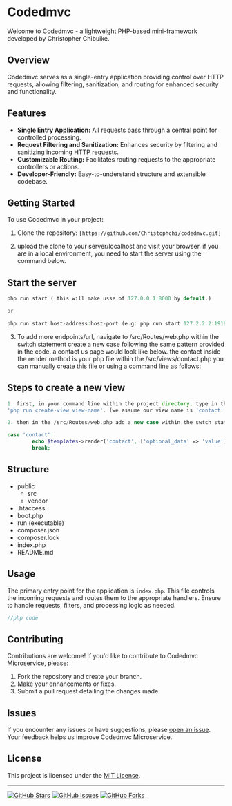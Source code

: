 # Codedmvc

Welcome to Codedmvc - a lightweight PHP-based mini-framework developed by Christopher Chibuike.

## Overview

Codedmvc serves as a single-entry application providing control over HTTP requests, allowing filtering, sanitization, and routing for enhanced security and functionality.

## Features

- **Single Entry Application:** All requests pass through a central point for controlled processing.
- **Request Filtering and Sanitization:** Enhances security by filtering and sanitizing incoming HTTP requests.
- **Customizable Routing:** Facilitates routing requests to the appropriate controllers or actions.
- **Developer-Friendly:** Easy-to-understand structure and extensible codebase.

## Getting Started

To use Codedmvc in your project:

1. Clone the repository: `[https://github.com/Christophchi/codedmvc.git]`

2. upload the clone to your server/localhost and visit your browser. if you
are in a local environment, you need to start the server using the command below.

## Start the server

```php
php run start ( this will make usse of 127.0.0.1:8000 by default.)

or

php run start host-address:host-port (e.g: php run start 127.2.2.2:1919)
```

3. To add more endpoints/url, navigate to /src/Routes/web.php within the switch statement create a new case following the same pattern provided in the code. a contact us page would look like below. the contact inside the render method is your php file within the /src/views/contact.php you can manually create this file or using a command line as follows: 

## Steps to create a new view

```php
1. first, in your command line within the project directory, type in this command.
'php run create-view view-name'. (we assume our view name is 'contact' in this tutorial.)

2. then in the /src/Routes/web.php add a new case within the swtch statement using the creatd view name in the format below. the view name is the first argument our render method takes so that is why i passed the contact first. then the second paremeter is the array of data needed within your view. This is completely optional but you may need it with time. to access the data in your contact view fie, you can simply echo it like this <?= $optional_data  ?> this will automatically output (value)

case 'contact':
        echo $templates->render('contact', ['optional_data' => 'value']);
        break;
```

## Structure
- public
  - src
  - vendor
- .htaccess
- boot.php
- run (executable)
- composer.json
- composer.lock
- index.php
- README.md



## Usage

The primary entry point for the application is `index.php`. This file controls the incoming requests and routes them to the appropriate handlers. Ensure to handle requests, filters, and processing logic as needed.

```php
//php code
```

## Contributing

Contributions are welcome! If you'd like to contribute to Codedmvc Microservice, please:

1. Fork the repository and create your branch.
2. Make your enhancements or fixes.
3. Submit a pull request detailing the changes made.

## Issues

If you encounter any issues or have suggestions, please [open an issue](../../issues). Your feedback helps us improve Codedmvc Microservice.

## License

This project is licensed under the [MIT License](LICENSE).

---

[![GitHub Stars](https://img.shields.io/github/stars/christophchi/codedmvc.svg?style=flat&label=Stars)](https://github.com/christophchi/codedmvc)
[![GitHub Issues](https://img.shields.io/github/issues/christophchi/codedmvc.svg)](https://github.com/christophchi/codedmvc/issues)
[![GitHub Forks](https://img.shields.io/github/forks/christophchi/codedmvc.svg?style=flat&label=Forks)](https://github.com/christophchi/codedmvc/network)
```